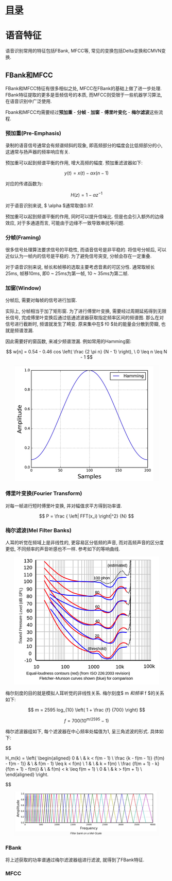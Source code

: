 # [目录](../README.md)

# 语音特征

语音识别常用的特征包括FBank, MFCC等, 常见的变换包括Delta变换和CMVN变换.

## FBank和MFCC

FBank和MFCC特征有很多相似之处, MFCC在FBank的基础上做了进一步处理.
FBank特征提取的更多是音频信号的本质, 而MFCC则受限于一些机器学习算法,
在语音识别中广泛使用.

Fbank和MFCC均需要经过**预加重** - **分帧** - **加窗** - **傅里叶变化** - **梅尔滤波**这些流程.

### 预加重(Pre-Emphasis)

录制的语音信号通常会有频谱倾斜的现象, 即高频部分的幅度会比低频部分的小,
这通常与扬声器的频率响应有关.

预加重可以起到频谱平衡的作用, 增大高频的幅度. 预加重滤波器如下:

$$ y(t) = x(t) - \alpha x(n-1) $$

对应的传递函数为:

$$ H(z) = 1 - \alpha z^{-1} $$

对于语音识别来说, $ \alpha $通常取值0.97.

预加重可以起到频谱平衡的作用, 同时可以提升信噪比.
但是也会引入额外的边缘效应, 对于多通道而言, 可能由于边缘不一致导致串扰等问题.

### 分帧(Framing)

很多信号处理算法要求信号的平稳性, 而语音信号是非平稳的. 将信号分帧后,
可以近似认为一帧内的信号是平稳的. 为了避免信号突变, 分帧会存在一定重叠.

对于语音识别来说, 帧长和帧移的选取主要考虑音素的可区分性.
通常取帧长25ms, 帧移10ms, 即0 \~ 25ms为第一帧, 10 \~ 35ms为第二帧.

### 加窗(Window)

分帧后, 需要对每帧的信号进行加窗.

实际上, 分帧相当于加了矩形窗. 为了进行傅里叶变换, 需要经过周期延拓得到无限长信号,
完成傅里叶变换后通过低通滤波器获取指定频率区间的频谱图. 那么在对信号进行截断时,
频谱就发生了畸变. 原来集中在$ f0 $处的能量会分散到旁瓣, 也就是频谱泄漏.

因此需要好的窗函数, 来减少频谱泄漏. 例如常用的Hamming窗:

$$ w[n] = 0.54 - 0.46 cos \left( \frac {2 \pi n} {N - 1} \right),
\ 0 \leq n \leq N - 1 $$

<div align=center><img width="450" src="figure/1.png" alt=" "/></div>

### 傅里叶变换(Fourier Transform)

对每一帧进行短时傅里叶变换, 并对幅值求平方得到功率谱.

$$ P = \frac { \left| FFT(x_i) \right|^2} {N}  $$

### 梅尔滤波(Mel Filter Banks)

人耳的听觉在频域上是非线性的, 更容易区分低频的声音, 而对高频声音的区分度更低,
不同频率的声音听感也不一样. 参考如下的等响曲线.

<div align=center><img width="450" src="figure/2.png" alt=" "/></div>

梅尔刻度的目的就是模拟人耳听觉的非线性关系. 梅尔刻度$ m $和频率$ f $的关系如下:

$$ m = 2595 log_{10} \left( 1 + \frac {f} {700} \right) $$

$$ f = 700 \left( 10 ^ {m/2595} - 1 \right) $$

梅尔滤波器组如下, 每个滤波器在中心频率处幅值为1, 呈三角滤波的形式. 具体如下:

$$

H_m(k) = \left\{
\begin{aligned}
0 & \  & k < f(m - 1) \\
\frac {k - f(m - 1)} {f(m) - f(m - 1)} & \  & f(m - 1) \leq k < f(m) \\
1 & \  & k = f(m) \\
\frac {f(m + 1) - k} {f(m + 1) - f(m)} & \  & f(m) < k \leq f(m + 1) \\
0 & \  & k > f(m + 1) \\
\end{aligned}
\right.

$$

<div align=center><img width="450" src="figure/3.png" alt=" "/></div>

### FBank

将上述获取的功率谱通过梅尔滤波器组进行滤波, 就得到了FBank特征.

### MFCC
